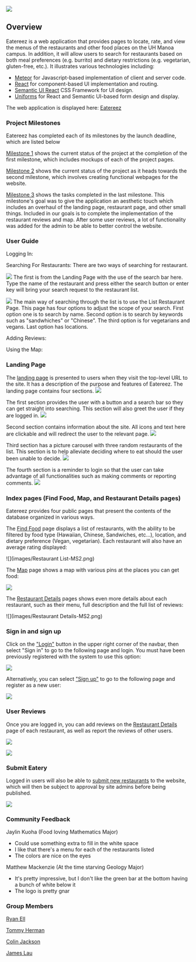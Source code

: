 ![](images/landing-page.png)
## Overview 

Eatereez is a web application that provides pages to locate, rate, and view the menus of the restaurants and other food places on the UH Manoa campus. In addition, it will allow users to search for restaurants based on both meal preferences (e.g. burrito) and dietary restrictions (e.g. vegetarian, gluten-free, etc.).  It illustrates various technologies including:

* [Meteor](https://www.meteor.com/) for Javascript-based implementation of client and server code. 
* [React](https://reactjs.org/) for component-based UI implementation and routing.
* [Semantic UI React](https://react.semantic-ui.com/) CSS Framework for UI design.
* [Uniforms](https://uniforms.tools/) for React and Semantic UI-based form design and display.

The web application is displayed here:
[Eatereez](http://eatereez.meteorapp.com/#/)

### Project Milestones

Eatereez has completed each of its milestones by the launch deadline, which are listed below
 
[Milestone 1](https://github.com/nutrition-positions/eatereez/projects/1) shows the current status of the project at the completion of the first milestone, which includes mockups of each of the project pages.

[Milestone 2](https://github.com/nutrition-positions/eatereez/projects/2) shows the current status of the project as it heads towards the second milestone, which involves creating functional webpages for the website.

[Milestone 3](https://github.com/nutrition-positions/eatereez/projects/3) shows the tasks completed in the last milestone. This milestone's goal was to give the application an aesthetic touch which includes an overhaul of the landing page, restaurant page, and other small things. Included in our goals is to complete the implementation of the restaurant reviews and map. After some user reviews, a lot of functionality was added for the admin to be able to better control the website.

### User Guide

Logging In:

Searching For Restaurants:
There are two ways of searching for restaurant. 

![](images/LandingPage-Greet.png)
The first is from the Landing Page with the use of the search bar here. Type the name of the restaurant and press either the search button or enter key will bring your search request to the restaurant list.

![](images/ListRestaurant-Filters.png)
The main way of searching through the list is to use the List Restaurant Page. This page has four options to adjust the scope of your search. First option one is to search by name. Second option is to search by keywords such as "sandwhiches" or "Chinese". The third option is for vegetarians and vegans. Last option has locations.

Adding Reviews:

Using the Map:


### Landing Page

The [landing page](http://eatereez.meteorapp.com/#/) is presented to users when they visit the top-level URL to the site. It has a description of the purpose and features of Eatereez. The landing page contains four sections. 
![](images/LandingPage-M3.png)

The first section provides the user with a button and a search bar so they can get straight into searching. This section will also greet the user if they are logged in.
![](images/LandingPage-GreetUser.png)

Second section contains information about the site. All icons and text here are clickable and will redirect the user to the relevant page. 
![](images/LandingPage-Info1.png)

Third section has a picture carousel with three random restaurants of the list. This section is to help alleviate deciding where to eat should the user been unable to decide. 
![](images/LandingPage-Random.png)

The fourth section is a reminder to login so that the user can take advantage of all functionalities such as making comments or reporting comments.
![](images/LandingPage-Info2.png)

### Index pages (Find Food, Map, and Restaurant Details pages)

Eatereez provides four public pages that present the contents of the database organized in various ways. 

The [Find Food](http://eatereez.meteorapp.com/#/food) page displays a list of restaurants, with the ability to be filtered by food type (Hawaiian, Chinese, Sandwiches, etc...), location, and dietary preference (Vegan, vegetarian). Each restaurant will also have an average rating displayed:

![](images/Restaurant List-MS2.png)

The [Map](http://eatereez.meteorapp.com/#/map) page shows a map with various pins at the places you can get food:

![](images/Map-MS2.png)

The [Restaurant Details](http://eatereez.meteorapp.com/#/details/cd8Yp98TZpR4fnpqT) pages shows even more details about each restaurant, such as their menu, full description and the full list of reviews:

![](images/Restaurant Details-MS2.png)

### Sign in and sign up

Click on the ["Login"](http://eatereez.meteorapp.com/#/signin) button in the upper right corner of the navbar, then select "Sign in" to go to the following page and login. You must have been previously registered with the system to use this option:
 
![](images/signin-page.png)
  
Alternatively, you can select ["Sign up"](http://eatereez.meteorapp.com/#/signup) to go to the following page and register as a new user:

![](images/signup-page.png)

### User Reviews

Once you are logged in, you can add reviews on the [Restaurant Details](http://eatereez.meteorapp.com/#/) page of each restaurant, as well as report the reviews of other users.

![](images/submit-review-page.png)

![](images/report-page.png)

### Submit Eatery

Logged in users will also be able to [submit new restaurants](http://eatereez.meteorapp.com/#/submit-restaurant) to the website, which will then be subject to approval by site admins before being published.

![](images/submit-eatery-page.png)

### Community Feedback

Jaylin Kuoha (Food loving Mathematics Major)
- Could use something extra to fill in the white space
- I like that there's a menu for each of the restaurants listed
- The colors are nice on the eyes

Matthew Mackenzie (At the time starving Geology Major)
- It's pretty impressive, but I don't like the green bar at the bottom having a bunch of white below it
- The logo is pretty gnar

### Group Members
[Ryan Ell](https://ryanell.github.io)

[Tommy Herman](https://hermantw.github.io)

[Colin Jackson](https://colinj23.github.io)

[James Lau](https://jklaulau.github.io)

